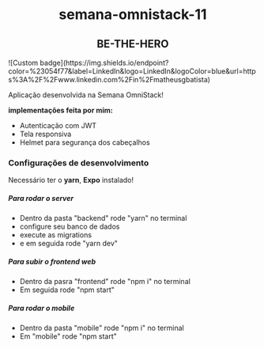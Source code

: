 <h1 align="center"> semana-omnistack-11 </h1>

<h2 align="center">BE-THE-HERO</h2>
![Custom badge](https://img.shields.io/endpoint?color=%23054f77&label=LinkedIn&logo=LinkedIn&logoColor=blue&url=https%3A%2F%2Fwww.linkedin.com%2Fin%2Fmatheusgbatista)

  <p> Aplicação desenvolvida na Semana OmniStack!</p>
  
  <b>implementações feita por mim:</b>
  <ul>
    <li>Autenticação com JWT</li>
    <li>Tela responsiva</li>
    <li>Helmet para segurança dos cabeçalhos</li>
  </ul>

 ### Configurações de desenvolvimento

 <p>Necessário ter o <b>yarn</b>, <b>Expo</b> instalado!</p>

##### Para rodar o server

<ul>
  <li>Dentro da pasta "backend" rode "yarn" no terminal</li>
  <li>configure seu banco de dados</li>
  <li>execute as migrations</li>
  <li>e em seguida rode "yarn dev"</li>
</UL>

##### Para subir o frontend web

<ul>
  <li>Dentro da pasra "frontend" rode "npm i" no terminal</li>
  <li>Em seguida rode "npm start"</li>
</ul>

##### Para rodar o mobile

<ul>
  <li>Dentro da pasta "mobile" rode "npm i" no terminal</li>
  <li>Em "mobile" rode "npm start"</li>
</ul>
